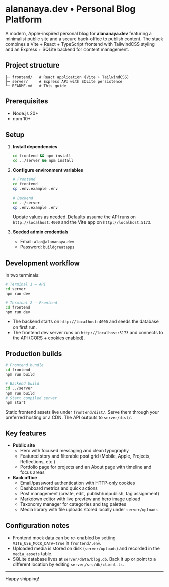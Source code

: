 # alananaya.dev • Personal Blog Platform

A modern, Apple-inspired personal blog for **alananaya.dev** featuring a minimalist public site and a secure back-office to publish content. The stack combines a Vite + React + TypeScript frontend with TailwindCSS styling and an Express + SQLite backend for content management.

## Project structure

```
├─ frontend/   # React application (Vite + TailwindCSS)
├─ server/     # Express API with SQLite persistence
└─ README.md   # This guide
```

## Prerequisites

- Node.js 20+
- npm 10+

## Setup

1. **Install dependencies**
   ```bash
   cd frontend && npm install
   cd ../server && npm install
   ```

2. **Configure environment variables**
   ```bash
   # Frontend
   cd frontend
   cp .env.example .env

   # Backend
   cd ../server
   cp .env.example .env
   ```
   Update values as needed. Defaults assume the API runs on `http://localhost:4000` and the Vite app on `http://localhost:5173`.

3. **Seeded admin credentials**
   - Email: `alan@alananaya.dev`
   - Password: `buildgreatapps`

## Development workflow

In two terminals:

```bash
# Terminal 1 – API
cd server
npm run dev

# Terminal 2 – Frontend
cd frontend
npm run dev
```

- The backend starts on `http://localhost:4000` and seeds the database on first run.
- The frontend dev server runs on `http://localhost:5173` and connects to the API (CORS + cookies enabled).

## Production builds

```bash
# Frontend bundle
cd frontend
npm run build

# Backend build
cd ../server
npm run build
# Start compiled server
npm start
```

Static frontend assets live under `frontend/dist/`. Serve them through your preferred hosting or a CDN. The API outputs to `server/dist/`.

## Key features

- **Public site**
  - Hero with focused messaging and clean typography
  - Featured story and filterable post grid (Mobile, Apple, Projects, Reflections, etc.)
  - Portfolio page for projects and an About page with timeline and focus areas
- **Back office**
  - Email/password authentication with HTTP-only cookies
  - Dashboard metrics and quick actions
  - Post management (create, edit, publish/unpublish, tag assignment)
  - Markdown editor with live preview and hero image upload
  - Taxonomy manager for categories and tag palettes
  - Media library with file uploads stored locally under `server/uploads`

## Configuration notes

- Frontend mock data can be re-enabled by setting `VITE_USE_MOCK_DATA=true` in `frontend/.env`.
- Uploaded media is stored on disk (`server/uploads`) and recorded in the `media_assets` table.
- SQLite database lives at `server/data/blog.db`. Back it up or point to a different location by editing `server/src/db/client.ts`.

---

Happy shipping!
